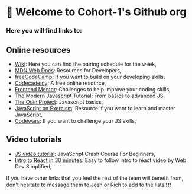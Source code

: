 # 👋 Welcome to Cohort-1's Github org

### Here you will find links to:

## Online resources
- [Wiki](https://github.com/Take2-Cohort-1/.github/wiki): Here you can find the pairing schedule for the week,
- [MDN Web Docs](https://developer.mozilla.org/en-US/): Resources for Developers,
- [freeCodeCamp](https://www.freecodecamp.org/learn/2022/responsive-web-design/): If you want to build on your developing skills,
- [Codecademy](https://www.codecademy.com/catalog): A free online resource,
- [Frontend Mentor](https://www.frontendmentor.io/): Challenges to help improve your coding skills,
- [The Modern Javascript Tutorial](https://javascript.info/): From basics to advanced JS,
- [The Odin Project](https://www.theodinproject.com/paths/foundations/courses/foundations#javascript-basics): Javascript basics,
- [JavaScript on Exercism](https://exercism.org/tracks/javascript): Resource if you want to learn and master JavaScript,
- [Codewars](https://www.codewars.com/collections/javascript-basics-2): If you want to challenge your JS skills,

## Video tutorials
- [JS video tutorial](https://www.youtube.com/watch?v=hdI2bqOjy3c&ab_channel=TraversyMedia): JavaScript Crash Course For Beginners,
- [Intro to React in 30 minutes](https://www.youtube.com/watch?v=hQAHSlTtcmY&t=62s&ab_channel=WebDevSimplified): Easy to follow intro to react video by Web Dev Simplified,

If you have other links that you feel the rest of the team will benefit from, don't hesitate to message them to Josh or Rich to add to the lists ❗️❗️❗️


<!--

**Here are some ideas to get you started:**

🙋‍♀️ A short introduction - what is your organization all about?
🌈 Contribution guidelines - how can the community get involved?
👩‍💻 Useful resources - where can the community find your docs? Is there anything else the community should know?
🍿 Fun facts - what does your team eat for breakfast?
🧙 Remember, you can do mighty things with the power of [Markdown](https://docs.github.com/github/writing-on-github/getting-started-with-writing-and-formatting-on-github/basic-writing-and-formatting-syntax)
-->
